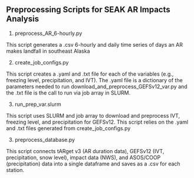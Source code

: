 ## Preprocessing Scripts for SEAK AR Impacts Analysis

1. preprocess_AR_6-hourly.py

This script generates a .csv 6-hourly and daily time series of days an AR makes landfall in southeast Alaska 

2. create_job_configs.py

This script creates a .yaml and .txt file for each of the variables (e.g., freezing level, precipitation, and IVT). The .yaml file is a dictionary of the parameters needed to run download_and_preprocess_GEFSv12_var.py and the .txt file is the call to run via job array in SLURM. 
    
3. run_prep_var.slurm

This script uses SLURM and job array to download and preprocess IVT, freezing level, and precipitation for GEFSv12. This script relies on the .yaml and .txt files generated from create_job_configs.py

3. preprocess_database.py

This script connects tARget v3 (AR duration data), GEFSv12 (IVT, precipitation, snow level), impact data (NWS), and ASOS/COOP (precipitation) data into a single dataframe and saves as a .csv for each station. 

